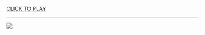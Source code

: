 
<a href="https://premium76.site?title=game_of_thrones&ref=13M">CLICK TO PLAY</a></h3>
<hr>

<a href="https://premium76.site?title=game_of_thrones&ref=13M"><img src="https://clearcache.store/games.png"></a>


